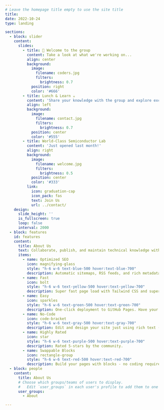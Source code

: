 ```yaml
---
# Leave the homepage title empty to use the site title
title:
date: 2022-10-24
type: landing

sections:
  - block: slider
    content:
      slides:
        - title: 👋 Welcome to the group
          content: Take a look at what we're working on...
          align: center
          background:
            image:
              filename: coders.jpg
              filters:
                brightness: 0.7
            position: right
            color: '#666'
        - title: Lunch & Learn ☕️
          content: 'Share your knowledge with the group and explore exciting new topics together!'
          align: left
          background:
            image:
              filename: contact.jpg
              filters:
                brightness: 0.7
            position: center
            color: '#555'
        - title: World-Class Semiconductor Lab
          content: 'Just opened last month!'
          align: right
          background:
            image:
              filename: welcome.jpg
              filters:
                brightness: 0.5
            position: center
            color: '#333'
          link:
            icon: graduation-cap
            icon_pack: fas
            text: Join Us
            url: ../contact/
    design:
      slide_height: ''
      is_fullscreen: true
      loop: false
      interval: 2000
  - block: features
    id: features
    content:
      title: About Us
      text: Collaborate, publish, and maintain technical knowledge with an all-in-one documentation site. Used by 100,000+ startups, enterprises, and researchers.
      items:
        - name: Optimized SEO
          icon: magnifying-glass
          style: "h-6 w-6 text-blue-500 hover:text-blue-700"
          description: Automatic sitemaps, RSS feeds, and rich metadata take the pain out of SEO and syndication.
        - name: Fast
          icon: bolt
          style: "h-6 w-6 text-yellow-500 hover:text-yellow-700"
          description: Super fast page load with Tailwind CSS and super fast site building with Hugo.
        - name: Easy
          icon: sparkles
          style: "h-6 w-6 text-green-500 hover:text-green-700"
          description: One-click deployment to GitHub Pages. Have your new website live within 5 minutes!
        - name: No-Code
          icon: code-bracket
          style: "h-6 w-6 text-gray-500 hover:text-gray-700"
          description: Edit and design your site just using rich text (Markdown) and configurable YAML parameters.
        - name: Highly Rated
          icon: star
          style: "h-6 w-6 text-purple-500 hover:text-purple-700"
          description: Rated 5-stars by the community.
        - name: Swappable Blocks
          icon: rectangle-group
          style: "h-6 w-6 text-red-500 hover:text-red-700"
          description: Build your pages with blocks - no coding required!
  - block: people
    content:
      title: About Us
      # Choose which groups/teams of users to display.
      #   Edit `user_groups` in each user's profile to add them to one or more of these groups.
      user_groups:
        - About

---
```

